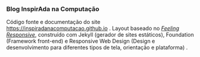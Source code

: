 
### Blog InspirAda na Computação
Código fonte e documentação do site https://inspiradanacomputacao.github.io . Layout baseado no [*Feeling Responsive*][1], construído com Jekyll (gerador de sites estáticos), Foundation (Framework front-end) e Responsive Web Design (Design e desenvolvimento para diferentes tipos de tela, orientação e plataforma) . 


[1]: https://github.com/Phlow/feeling-responsive
